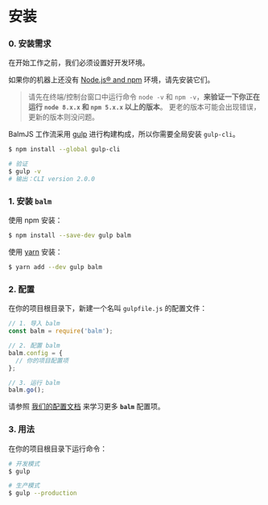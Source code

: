 # 安装

### 0. 安装需求

在开始工作之前，我们必须设置好开发环境。

如果你的机器上还没有 [Node.js® and npm](https://nodejs.org/en/download/) 环境，请先安装它们。

> 请先在终端/控制台窗口中运行命令 `node -v` 和 `npm -v`，**来验证一下你正在运行 `node 8.x.x` 和 `npm 5.x.x` 以上的版本**。 更老的版本可能会出现错误，更新的版本则没问题。

BalmJS 工作流采用 [gulp](https://gulpjs.com/) 进行构建构成，所以你需要全局安装 `gulp-cli`。

```sh
$ npm install --global gulp-cli

# 验证
$ gulp -v
# 输出：CLI version 2.0.0
```

### 1. 安装 **`balm`**

使用 npm 安装：

```sh
$ npm install --save-dev gulp balm
```

使用 [yarn](https://yarnpkg.com/en/docs/install) 安装：

```sh
$ yarn add --dev gulp balm
```

### 2. 配置

在你的项目根目录下，新建一个名叫 `gulpfile.js` 的配置文件：

```js
// 1. 导入 balm
const balm = require('balm');

// 2. 配置 balm
balm.config = {
  // 你的项目配置项
};

// 3. 运行 balm
balm.go();
```

请参照 [我们的配置文档](../configuration/toc.md) 来学习更多 **`balm`** 配置项。

### 3. 用法

在你的项目根目录下运行命令：

```sh
# 开发模式
$ gulp

# 生产模式
$ gulp --production
```
